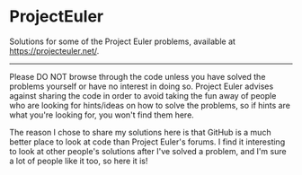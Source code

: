 # ProjectEuler

Solutions for some of the Project Euler problems, available at https://projecteuler.net/.

---

Please DO NOT browse through the code unless you have solved the problems yourself or have no interest in doing so.
Project Euler advises against sharing the code in order to avoid taking the fun away of people who are looking for hints/ideas on how to solve the problems, so if hints are what you're looking for, you won't find them here. 

The reason I chose to share my solutions here is that GitHub is a much better place to look at code than Project Euler's forums. I find it interesting to look at other people's solutions after I've solved a problem, and I'm sure a lot of people like it too, so here it is!
